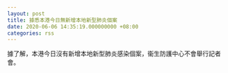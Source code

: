 ```yaml
---
layout: post
title: 據悉本港今日無新增本地新型肺炎個案
date: 2020-06-06 14:35:19.000000000 +08:00
categories: rss
---
```


據了解，本港今日沒有新增本地新型肺炎感染個案，衞生防護中心不會舉行記者會。
